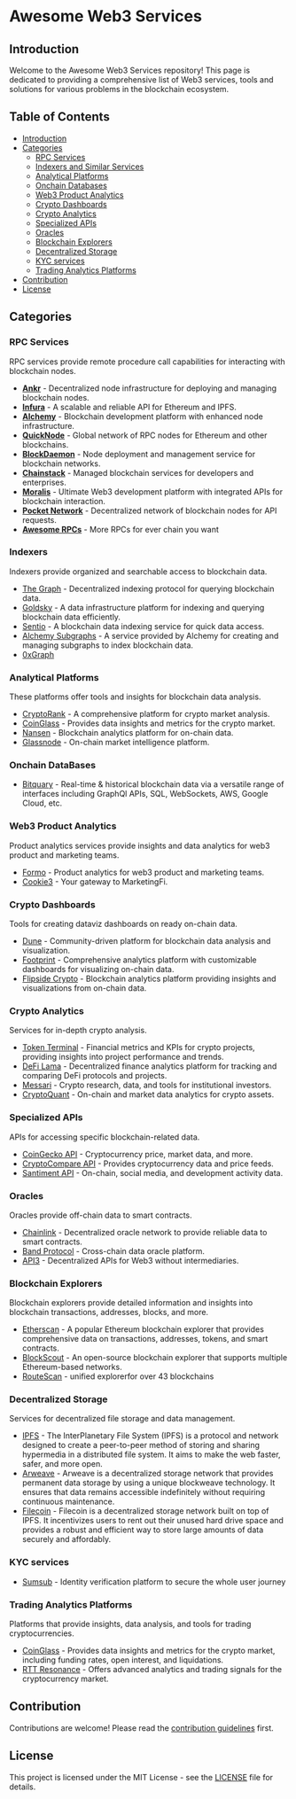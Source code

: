 # Awesome Web3 Services

## Introduction
Welcome to the Awesome Web3 Services repository! This page is dedicated to providing a comprehensive list of Web3 services, tools and solutions for various problems in the blockchain ecosystem.

## Table of Contents
- [Introduction](#introduction)
- [Categories](#categories)
  - [RPC Services](#rpc-services)
  - [Indexers and Similar Services](#indexers-and-similar-services)
  - [Analytical Platforms](#analytical-platforms)
  - [Onchain Databases](#onchain-data)
  - [Web3 Product Analytics](#web3-product-analytics)
  - [Crypto Dashboards](#crypto-dashboards)
  - [Crypto Analytics](#crypto-analytics)
  - [Specialized APIs](#specialized-apis)
  - [Oracles](#oracles)
  - [Blockchain Explorers](#blockchain-explorers)
  - [Decentralized Storage](#decentralized-storage)
  - [KYC services](#kyc-services)
  - [Trading Analytics Platforms](#trading-analytics-platforms)
- [Contribution](#contribution)
- [License](#license)

## Categories

### RPC Services
RPC services provide remote procedure call capabilities for interacting with blockchain nodes.
- **[Ankr](https://www.ankr.com/)** - Decentralized node infrastructure for deploying and managing blockchain nodes.
- **[Infura](https://infura.io/)** - A scalable and reliable API for Ethereum and IPFS.
- **[Alchemy](https://www.alchemy.com/)** - Blockchain development platform with enhanced node infrastructure.
- **[QuickNode](https://www.quicknode.com/)** - Global network of RPC nodes for Ethereum and other blockchains.
- **[BlockDaemon](https://blockdaemon.com/)** - Node deployment and management service for blockchain networks.
- **[Chainstack](https://chainstack.com/)** - Managed blockchain services for developers and enterprises.
- **[Moralis](https://moralis.io/)** - Ultimate Web3 development platform with integrated APIs for blockchain interaction.
- **[Pocket Network](https://www.pokt.network/)** - Decentralized network of blockchain nodes for API requests.
- **[Awesome RPCs](https://github.com/arddluma/awesome-list-rpc-nodes-providers)** - More RPCs for ever chain you want


### Indexers
Indexers provide organized and searchable access to blockchain data.
- [The Graph](https://thegraph.com/) - Decentralized indexing protocol for querying blockchain data.
- [Goldsky](https://goldsky.com/) - A data infrastructure platform for indexing and querying blockchain data efficiently.
- [Sentio](https://sentio.xyz/) - A blockchain data indexing service for quick data access.
- [Alchemy Subgraphs](https://www.alchemy.com/subgraphs) - A service provided by Alchemy for creating and managing subgraphs to index blockchain data.
- [0xGraph](https://www.0xgraph.xyz/)

### Analytical Platforms
These platforms offer tools and insights for blockchain data analysis.
- [CryptoRank](https://cryptorank.io/) - A comprehensive platform for crypto market analysis.
- [CoinGlass](https://coinglass.com/) - Provides data insights and metrics for the crypto market.
- [Nansen](https://nansen.ai/) - Blockchain analytics platform for on-chain data.
- [Glassnode](https://glassnode.com/) - On-chain market intelligence platform.

### Onchain DataBases
- [Bitquary](https://bitquery.io/) - Real-time & historical blockchain data via a versatile range of interfaces including GraphQl APIs, SQL, WebSockets, AWS, Google Cloud, etc.

### Web3 Product Analytics
Product analytics services provide insights and data analytics for web3 product and marketing teams.
- [Formo](https://formo.so/) - Product analytics for web3 product and marketing teams.
- [Cookie3](https://cookie3.com/) - Your gateway to MarketingFi.

### Crypto Dashboards
Tools for creating dataviz dashboards on ready on-chain data.
- [Dune](https://dune.com/) - Community-driven platform for blockchain data analysis and visualization.
- [Footprint](https://www.footprint.network/) - Comprehensive analytics platform with customizable dashboards for visualizing on-chain data.
- [Flipside Crypto](https://flipsidecrypto.xyz/) - Blockchain analytics platform providing insights and visualizations from on-chain data.
  
### Crypto Analytics
Services for in-depth crypto analysis.
- [Token Terminal](https://tokenterminal.com/) - Financial metrics and KPIs for crypto projects, providing insights into project performance and trends.
- [DeFi Lama](https://defillama.com/) - Decentralized finance analytics platform for tracking and comparing DeFi protocols and projects.
- [Messari](https://messari.io/) - Crypto research, data, and tools for institutional investors.
- [CryptoQuant](https://cryptoquant.com/) - On-chain and market data analytics for crypto assets.

### Specialized APIs
APIs for accessing specific blockchain-related data.
- [CoinGecko API](https://www.coingecko.com/en/api) - Cryptocurrency price, market data, and more.
- [CryptoCompare API](https://min-api.cryptocompare.com/) - Provides cryptocurrency data and price feeds.
- [Santiment API](https://api.santiment.net/) - On-chain, social media, and development activity data.

### Oracles
Oracles provide off-chain data to smart contracts.
- [Chainlink](https://chain.link/) - Decentralized oracle network to provide reliable data to smart contracts.
- [Band Protocol](https://bandprotocol.com/) - Cross-chain data oracle platform.
- [API3](https://api3.org/) - Decentralized APIs for Web3 without intermediaries.

### Blockchain Explorers
Blockchain explorers provide detailed information and insights into blockchain transactions, addresses, blocks, and more.
- [Etherscan](https://etherscan.io/) - A popular Ethereum blockchain explorer that provides comprehensive data on transactions, addresses, tokens, and smart contracts.
- [BlockScout](https://blockscout.com/) - An open-source blockchain explorer that supports multiple Ethereum-based networks.
- [RouteScan](https://routescan.io/) - unified explorerfor over 43 blockchains

### Decentralized Storage
Services for decentralized file storage and data management.
- [IPFS](https://ipfs.io/) - The InterPlanetary File System (IPFS) is a protocol and network designed to create a peer-to-peer method of storing and sharing hypermedia in a distributed file system. It aims to make the web faster, safer, and more open.
- [Arweave](https://www.arweave.org/) - Arweave is a decentralized storage network that provides permanent data storage by using a unique blockweave technology. It ensures that data remains accessible indefinitely without requiring continuous maintenance.
- [Filecoin](https://filecoin.io/) - Filecoin is a decentralized storage network built on top of IPFS. It incentivizes users to rent out their unused hard drive space and provides a robust and efficient way to store large amounts of data securely and affordably.

### KYC services 
- [Sumsub](https://sumsub.com/) - Identity verification platform to secure the whole user journey 

### Trading Analytics Platforms
Platforms that provide insights, data analysis, and tools for trading cryptocurrencies.
- [CoinGlass](https://coinglass.com/) - Provides data insights and metrics for the crypto market, including funding rates, open interest, and liquidations.
- [RTT Resonance](https://rttresonance.com/) - Offers advanced analytics and trading signals for the cryptocurrency market.

## Contribution
Contributions are welcome! Please read the [contribution guidelines](CONTRIBUTING.md) first.

## License
This project is licensed under the MIT License - see the [LICENSE](LICENSE) file for details.

